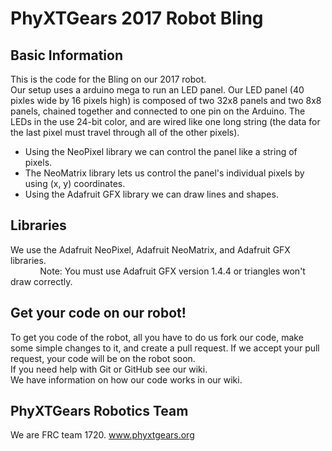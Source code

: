 # PhyXTGears 2017 Robot Bling
## Basic Information
This is the code for the Bling on our 2017 robot.  
Our setup uses a arduino mega to run an LED panel.
Our LED panel (40 pixles wide by 16 pixels high) is composed of two 32x8 panels and two 8x8 panels, chained together and connected to one pin on the Arduino.
The LEDs in the use 24-bit color, and are wired like one long string (the data for the last pixel must travel through all of the other pixels).  
* Using the NeoPixel library we can control the panel like a string of pixels.  
* The NeoMatrix library lets us control the panel's individual pixels by using (x, y) coordinates.  
* Using the Adafruit GFX library we can draw lines and shapes.  

## Libraries
We use the Adafruit NeoPixel, Adafruit NeoMatrix, and Adafruit GFX libraries.  
&nbsp;&nbsp;&nbsp;&nbsp;&nbsp;&nbsp;&nbsp;&nbsp;&nbsp;&nbsp;&nbsp;&nbsp;Note: You must use Adafruit GFX version 1.4.4 or triangles won't draw correctly.

## Get your code on our robot!
To get you code of the robot, all you have to do us fork our code, make some simple changes to it, and create a pull request.
If we accept your pull request, your code will be on the robot soon.  
If you need help with Git or GitHub see our wiki.  
We have information on how our code works in our wiki.


## PhyXTGears Robotics Team
We are FRC team 1720.
www.phyxtgears.org
